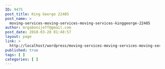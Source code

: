 ```yaml
---
ID: 9475
post_title: King George 22485
post_name: >
  moving-services-moving-services-moving-services-kinggeorge-22485
author: mrgabonijeff@gmail.com
post_date: 2018-03-28 01:48:57
layout: page
link: >
  http://localhost/wordpress/moving-services-moving-services-moving-services-kinggeorge-22485/
published: true
tags: [ ]
categories: [ ]
---
```

